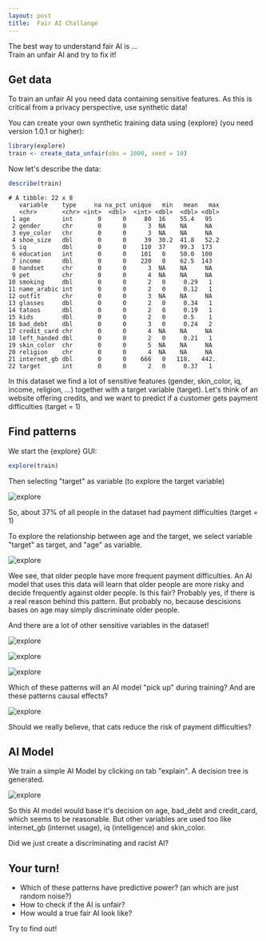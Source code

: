 ```yaml
---
layout: post
title:  Fair AI Challange
---
```


The best way to understand fair AI is ... <br>
Train an unfair AI and try to fix it!

## Get data

To train an unfair AI you need data containing sensitive features. 
As this is critical from a privacy perspective, use synthetic data!

You can create your own synthetic training data using {explore} (you need version 1.0.1 or higher):

```R
library(explore)
train <- create_data_unfair(obs = 1000, seed = 10)
```
Now let's describe the data:

```R
describe(train)
```

```
# A tibble: 22 x 8
   variable    type     na na_pct unique   min   mean   max
   <chr>       <chr> <int>  <dbl>  <int> <dbl>  <dbl> <dbl>
 1 age         int       0      0     80  16    55.4   95  
 2 gender      chr       0      0      3  NA    NA     NA  
 3 eye_color   chr       0      0      3  NA    NA     NA  
 4 shoe_size   dbl       0      0     39  30.2  41.8   52.2
 5 iq          dbl       0      0    110  37    99.3  173  
 6 education   int       0      0    101   0    50.0  100  
 7 income      dbl       0      0    220   0    62.5  143  
 8 handset     chr       0      0      3  NA    NA     NA  
 9 pet         chr       0      0      4  NA    NA     NA  
10 smoking     dbl       0      0      2   0     0.29   1  
11 name_arabic int       0      0      2   0     0.12   1  
12 outfit      chr       0      0      3  NA    NA     NA  
13 glasses     dbl       0      0      2   0     0.34   1  
14 tatoos      dbl       0      0      2   0     0.19   1  
15 kids        dbl       0      0      2   0     0.5    1  
16 bad_debt    dbl       0      0      3   0     0.24   2  
17 credit_card chr       0      0      4  NA    NA     NA  
18 left_handed dbl       0      0      2   0     0.21   1  
19 skin_color  chr       0      0      5  NA    NA     NA  
20 religion    chr       0      0      4  NA    NA     NA  
21 internet_gb dbl       0      0    666   0   118.   442. 
22 target      int       0      0      2   0     0.37   1 
```

In this dataset we find a lot of sensitive features (gender, skin_color, iq, income, religion, ...) together with a target variable (target).
Let's think of an website offering credits, and we want to predict if a customer gets payment difficulties (target = 1)

## Find patterns

We start the {explore} GUI:

```R
explore(train)
```

Then selecting "target" as variable (to explore the target variable)

![explore](../images/fair-ai-explore-target.png)

So, about 37% of all people in the dataset had payment difficulties (target = 1)

To explore the relationship between age and the target, we select variable "target" as target, and "age" as variable.

![explore](../images/fair-ai-explore-age-target.png)

Wee see, that older people have more frequent payment difficulties. An AI model that uses this data will learn that older people are more risky and decide frequently against older people. Is this fair? Probably yes, if there is a real reason behind this pattern. But probably no, because descisions bases on age may simply discriminate older people.

And there are a lot of other sensitive variables in the dataset!

![explore](../images/fair-ai-explore-gender-target.png)

![explore](../images/fair-ai-explore-skin-target.png)

![explore](../images/fair-ai-explore-religion-target.png)

Which of these patterns will an AI model "pick up" during training? And are these patterns causal effects?

![explore](../images/fair-ai-explore-pet-target.png)

Should we really believe, that cats reduce the risk of payment difficulties?

## AI Model

We train a simple AI Model by clicking on tab "explain". A decision tree is generated.

![explore](../images/fair-ai-explain-target.png)

So this AI model would base it's decision on age, bad_debt and credit_card, which seems to be reasonable. But other variables are used too like internet_gb (internet usage), iq (intelligence) and skin_color. 

Did we just create a discriminating and racist AI?

## Your turn!

* Which of these patterns have predictive power? (an which are just random noise?)
* How to check if the AI is unfair?
* How would a true fair AI look like?

Try to find out!
